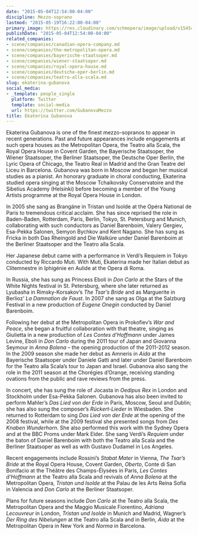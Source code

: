 ```yaml
---
date: "2015-05-04T12:54:00-04:00"
discipline: Mezzo-soprano
lastmod: "2015-05-19T16:22:00-04:00"
primary_image: https://res.cloudinary.com/schmopera/image/upload/v1545409169/media/webhook-uploads/1432066672163/gubanova-ekaterina_326660_Fotor.jpg.jpg
publishDate: "2015-05-04T12:54:00-04:00"
related_companies:
- scene/companies/canadian-opera-company.md
- scene/companies/the-metropolitan-opera.md
- scene/companies/bayerische-staatsoper.md
- scene/companies/wiener-staatsoper.md
- scene/companies/royal-opera-house.md
- scene/companies/deutsche-oper-berlin.md
- scene/companies/teatro-alla-scala.md
slug: ekaterina-gubanova
social_media:
- _template: people_single
  platform: Twitter
  template: social-media
  url: https://twitter.com/GubanovaMezzo
title: Ekaterina Gubanova
---
```


Ekaterina Gubanova is one of the finest mezzo-sopranos to appear in recent generations. Past and future appearances include engagements at such opera houses as the Metropolitan Opera, the Teatro alla Scala, the Royal Opera House in Covent Garden, the Bayerische Staatsoper, the Wiener Staatsoper, the Berliner Staatsoper, the Deutsche Oper Berlin, the Lyric Opera of Chicago, the Teatro Real in Madrid and the Gran Teatre del Liceu in Barcelona. Gubanova was born in Moscow and began her musical studies as a pianist. An honorary graduate in choral conducting, Ekaterina studied opera singing at the Moscow Tchaikovsky Conservatoire and the Sibelius Academy  (Helsinki) before becoming a member of the Young Artists programme at the Royal Opera House in London.

In 2005 she sang as Brangäne in Tristan und Isolde at the Opéra National de Paris to tremendous critical acclaim. She has since reprised the role in Baden-Baden, Rotterdam, Paris, Berlin, Tokyo, St.  Petersburg and Munich, collaborating with such conductors as Daniel Barenboim, Valery Gergiev, Esa-Pekka Salonen, Semyon Bychkov and Kent Nagano. She has sung as Fricka in both Das Rheingold and Die Walküre under Daniel Barenboim at the Berliner Staatsoper and the Teatro alla Scala.

Her Japanese debut came with a performance in Verdi’s Requiem in Tokyo conducted by Riccardo Muti. With Muti, Ekaterina made her Italian debut as Clitemnestre in Iphigénie en Aulide at the Opera di Roma.

In Russia, she has sung as Princess Eboli in *Don Carlo* at the Stars of the White Nights festival in St. Petersburg, where she later returned as Lyubasha in Rimsky-Korsakov’s *The Tsar’s Bride* and as Marguerite in Berlioz’ *La Damnation de Faust*. In 2007 she sang as Olga at the Salzburg Festival in a new production of *Eugene Onegin* conducted by Daniel Barenboim.

Following her debut at the Metropolitan Opera in Prokofiev’s *War and Peace*, she began a fruitful collaboration with that theatre, singing as Giulietta in a new production of *Les Contes d’Hoffmann* under James Levine, Eboli in *Don Carlo* during the 2011 tour of Japan and Giovanna Seymour in *Anna Bolena* – the opening production of the 2011-2012 season. In the 2009 season she made her debut as Amneris in *Aida* at the Bayerische Staatsoper under Daniele Gatti and later under Daniel Barenboim for the Teatro alla Scala’s tour to Japan and Israel. Gubanova also sang the role in the 2011 season at the Chorégies d’Orange, receiving standing ovations from the public and rave reviews from the press.

In concert, she has sung the role of Jocasta in *Oedipus Rex* in London and Stockholm under Esa-Pekka Salonen. Gubanova has also been invited to perform Mahler’s *Das Lied von der Erde* in Paris, Moscow, Seoul and Dublin; she has also sung the composer’s *Rückert-Lieder* in Wiesbaden. She returned to Rotterdam to sing *Das Lied von der Erde* at the opening of the 2008 festival, while at the 2009 festival she presented songs from *Des Knaben Wunderhorn*. She also performed this work with the Sydney Opera and at the BBC Proms under Mark Elder. She sang Verdi’s *Requiem* under the baton of Daniel Barenboim with both the Teatro alla Scala and the Berliner Staatsoper as well as with Gustavo Dudamel in Los Angeles.

Recent engagements include Rossini’s *Stabat Mater* in Vienna, *The Tsar’s Bride* at the Royal Opera House, Covent Garden, *Oberto*, Conte di San Bonifacio at the Théâtre des Champs-Élysées in Paris, *Les Contes d’Hoffmann* at the Teatro alla Scala and revivals of *Anna Bolena* at the Metropolitan Opera, *Tristan und Isolde* at the Palau de les Arts Reina Sofía in Valencia and *Don Carlo* at the Berliner Staatsoper.

Plans for future seasons include *Don Carlo* at the Teatro alla Scala, the Metropolitan Opera and the Maggio Musicale Fiorentino, *Adriana Lecouvreur* in London, *Tristan und Isolde* in Munich and Madrid, Wagner’s *Der Ring des Nibelungen* at the Teatro alla Scala and in Berlin, *Aida* at the Metropolitan Opera in New York and *Norma* in Barcelona.
